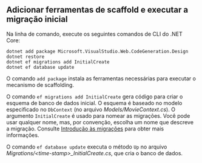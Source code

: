 <a name="cli"></a>
## <a name="add-scaffold-tooling-and-perform-initial-migration"></a>Adicionar ferramentas de scaffold e executar a migração inicial

Na linha de comando, execute os seguintes comandos de CLI do .NET Core:

```console
dotnet add package Microsoft.VisualStudio.Web.CodeGeneration.Design
dotnet restore
dotnet ef migrations add InitialCreate
dotnet ef database update
```

O comando `add package` instala as ferramentas necessárias para executar o mecanismo de scaffolding.

O comando `ef migrations add InitialCreate` gera código para criar o esquema de banco de dados inicial. O esquema é baseado no modelo especificado no `DbContext` (no arquivo *Models/MovieContext.cs*). O argumento `InitialCreate` é usado para nomear as migrações. Você pode usar qualquer nome, mas, por convenção, escolha um nome que descreve a migração. Consulte [Introdução às migrações](xref:data/ef-mvc/migrations#introduction-to-migrations) para obter mais informações.

O comando `ef database update` executa o método `Up` no arquivo *Migrations/\<time-stamp>_InitialCreate.cs*, que cria o banco de dados.
